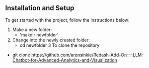 
## Installation and Setup
To get started with the project, follow the instructions below:

1. Make a new folder:
   - 'makdir newfolder' 
2. Change into the newly created folder:
   - cd  newfolder
3 To clone the repository
  -  git clone https://github.com/aronsinkie/Redash-Add-On---LLM-Chatbot-for-Advanced-Analytics-and-Visualization
